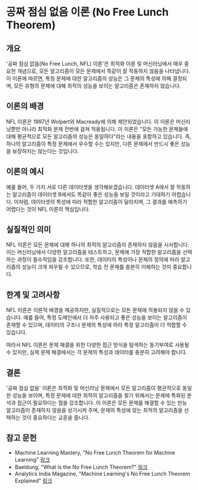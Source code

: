 # 공짜 점심 없음 이론 (No Free Lunch Theorem)

## 개요
'공짜 점심 없음(No Free Lunch, NFL) 이론'은 최적화 이론 및 머신러닝에서 매우 중요한 개념으로, 모든 알고리즘이 모든 문제에서 똑같이 잘 작동하지 않음을 나타냅니다. 이 이론에 따르면, 특정 문제에 대한 알고리즘의 성능은 그 문제의 특성에 의해 결정되며, 모든 유형의 문제에 대해 최적의 성능을 보이는 알고리즘은 존재하지 않습니다.

## 이론의 배경
NFL 이론은 1997년 Wolpert와 Macready에 의해 제안되었습니다. 이 이론은 머신러닝뿐만 아니라 최적화 문제 전반에 걸쳐 적용됩니다. 이 이론은 "모든 가능한 문제들에 대해 평균적으로 모든 알고리즘의 성능은 동일하다"라는 내용을 포함하고 있습니다. 즉, 하나의 알고리즘이 특정 문제에서 우수할 수는 있지만, 다른 문제에서 반드시 좋은 성능을 보장하지는 않는다는 것입니다.

## 이론의 예시
예를 들어, 두 가지 서로 다른 데이터셋을 생각해보겠습니다. 데이터셋 A에서 잘 작동하는 알고리즘이 데이터셋 B에서도 똑같이 좋은 성능을 보일 것이라고 기대하기 어렵습니다. 이처럼, 데이터셋의 특성에 따라 적합한 알고리즘이 달라지며, 그 결과를 예측하기 어렵다는 것이 NFL 이론의 핵심입니다.

## 실질적인 의미
NFL 이론은 모든 문제에 대해 하나의 최적의 알고리즘이 존재하지 않음을 시사합니다. 이는 머신러닝에서 다양한 알고리즘을 테스트하고, 문제에 가장 적합한 알고리즘을 선택하는 과정이 필수적임을 강조합니다. 또한, 데이터의 특성이나 문제의 정의에 따라 알고리즘의 성능이 크게 좌우될 수 있으므로, 학습 전 문제를 충분히 이해하는 것이 중요합니다.

## 한계 및 고려사항
NFL 이론은 이론적 배경을 제공하지만, 실질적으로는 모든 문제에 적용되지 않을 수 있습니다. 예를 들어, 특정 도메인에서 더 자주 사용되고 좋은 성능을 보이는 알고리즘이 존재할 수 있으며, 데이터의 구조나 문제의 특성에 따라 특정 알고리즘이 더 적합할 수 있습니다.

따라서 NFL 이론은 문제 해결을 위한 다양한 접근 방식을 탐색하는 동기부여로 사용될 수 있지만, 실제 문제 해결에서는 각 문제의 특성과 데이터를 충분히 고려해야 합니다.

## 결론
'공짜 점심 없음' 이론은 최적화 및 머신러닝 문제에서 모든 알고리즘이 평균적으로 동일한 성능을 보이며, 특정 문제에 대한 최적의 알고리즘을 찾기 위해서는 문제에 특화된 분석과 접근이 필요하다는 점을 강조합니다. 이 이론은 모든 문제를 해결할 수 있는 만능 알고리즘이 존재하지 않음을 상기시켜 주며, 문제의 특성에 맞는 최적의 알고리즘을 선택하는 것이 중요하다는 교훈을 줍니다.

## 참고 문헌
- Machine Learning Mastery, "No Free Lunch Theorem for Machine Learning" [링크](https://machinelearningmastery.com/no-free-lunch-theorem/)
- Baeldung, "What Is the No Free Lunch Theorem?" [링크](https://www.baeldung.com/cs/no-free-lunch-theorem)
- Analytics India Magazine, "Machine Learning's No Free Lunch Theorem Explained" [링크](https://analyticsindiamag.com/machine-learnings-no-free-lunch-theorem-explained/)
